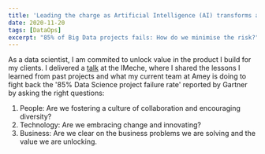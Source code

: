 ```yaml
---
title: 'Leading the charge as Artificial Intelligence (AI) transforms asset management'
date: 2020-11-20
tags: [DataOps]
excerpt: "85% of Big Data projects fails: How do we minimise the risk?"
---
```


As a data scientist, I am commited to unlock value in the product I build for my clients. I delivered a <a href="https://events.imeche.org/ViewEvent?code=SEM7012&utm_campaign=1971270_CE_SEM7012_Asset-Management-Reliability-for-a-Digital-Age_Email01_All&utm_medium=email&utm_source=dotdigital&dm_i=3X32,1691I,2YXU82,46430,1">talk</a> at the IMeche,
where I shared the lessons I learned from past projects and what my current team at Amey is doing to fight back the '85% Data Science project failure rate' reported by Gartner by asking the right questions:

1. People: Are we fostering a culture of collaboration and encouraging diversity?
2. Technology: Are we embracing change and innovating?
3. Business: Are we clear on the business problems we are solving and the value we are unlocking.

